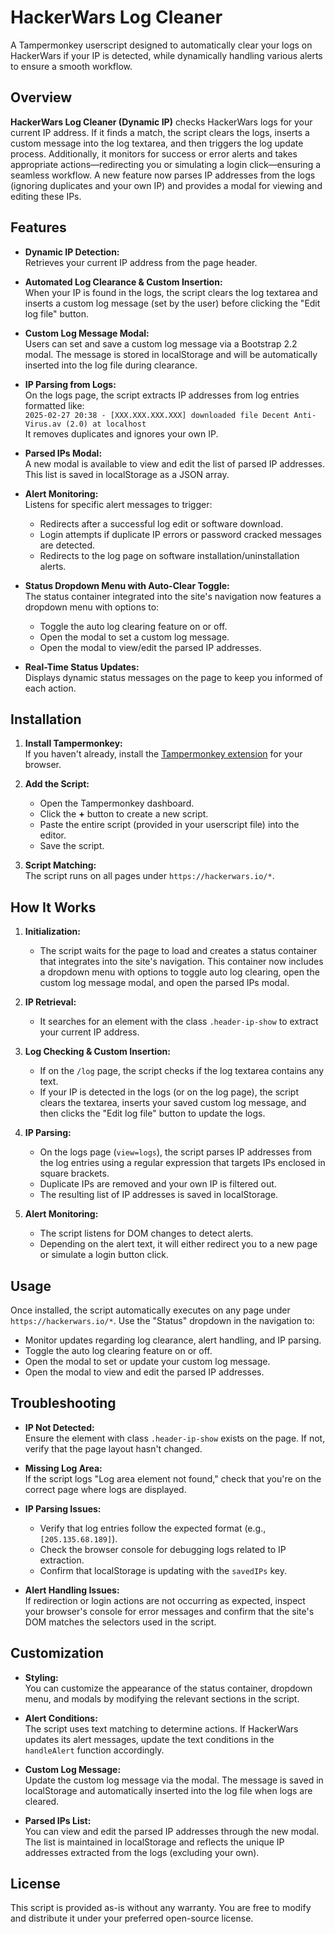 # HackerWars Log Cleaner

A Tampermonkey userscript designed to automatically clear your logs on HackerWars if your IP is detected, while dynamically handling various alerts to ensure a smooth workflow.

## Overview

**HackerWars Log Cleaner (Dynamic IP)** checks HackerWars logs for your current IP address. If it finds a match, the script clears the logs, inserts a custom message into the log textarea, and then triggers the log update process. Additionally, it monitors for success or error alerts and takes appropriate actions—redirecting you or simulating a login click—ensuring a seamless workflow. A new feature now parses IP addresses from the logs (ignoring duplicates and your own IP) and provides a modal for viewing and editing these IPs.

## Features

- **Dynamic IP Detection:**  
  Retrieves your current IP address from the page header.

- **Automated Log Clearance & Custom Insertion:**  
  When your IP is found in the logs, the script clears the log textarea and inserts a custom log message (set by the user) before clicking the "Edit log file" button.

- **Custom Log Message Modal:**  
  Users can set and save a custom log message via a Bootstrap 2.2 modal. The message is stored in localStorage and will be automatically inserted into the log file during clearance.

- **IP Parsing from Logs:**  
  On the logs page, the script extracts IP addresses from log entries formatted like:  
  `2025-02-27 20:38 - [XXX.XXX.XXX.XXX] downloaded file Decent Anti-Virus.av (2.0) at localhost`  
  It removes duplicates and ignores your own IP.

- **Parsed IPs Modal:**  
  A new modal is available to view and edit the list of parsed IP addresses. This list is saved in localStorage as a JSON array.

- **Alert Monitoring:**  
  Listens for specific alert messages to trigger:
  - Redirects after a successful log edit or software download.
  - Login attempts if duplicate IP errors or password cracked messages are detected.
  - Redirects to the log page on software installation/uninstallation alerts.

- **Status Dropdown Menu with Auto-Clear Toggle:**  
  The status container integrated into the site's navigation now features a dropdown menu with options to:
  - Toggle the auto log clearing feature on or off.
  - Open the modal to set a custom log message.
  - Open the modal to view/edit the parsed IP addresses.
  
- **Real-Time Status Updates:**  
  Displays dynamic status messages on the page to keep you informed of each action.

## Installation

1. **Install Tampermonkey:**  
   If you haven't already, install the [Tampermonkey extension](https://www.tampermonkey.net/) for your browser.

2. **Add the Script:**  
   - Open the Tampermonkey dashboard.
   - Click the **+** button to create a new script.
   - Paste the entire script (provided in your userscript file) into the editor.
   - Save the script.

3. **Script Matching:**  
   The script runs on all pages under `https://hackerwars.io/*`.

## How It Works

1. **Initialization:**  
   - The script waits for the page to load and creates a status container that integrates into the site's navigation. This container now includes a dropdown menu with options to toggle auto log clearing, open the custom log message modal, and open the parsed IPs modal.

2. **IP Retrieval:**  
   - It searches for an element with the class `.header-ip-show` to extract your current IP address.

3. **Log Checking & Custom Insertion:**  
   - If on the `/log` page, the script checks if the log textarea contains any text.
   - If your IP is detected in the logs (or on the log page), the script clears the textarea, inserts your saved custom log message, and then clicks the "Edit log file" button to update the logs.

4. **IP Parsing:**  
   - On the logs page (`view=logs`), the script parses IP addresses from the log entries using a regular expression that targets IPs enclosed in square brackets.
   - Duplicate IPs are removed and your own IP is filtered out.
   - The resulting list of IP addresses is saved in localStorage.

5. **Alert Monitoring:**  
   - The script listens for DOM changes to detect alerts.
   - Depending on the alert text, it will either redirect you to a new page or simulate a login button click.

## Usage

Once installed, the script automatically executes on any page under `https://hackerwars.io/*`. Use the "Status" dropdown in the navigation to:
- Monitor updates regarding log clearance, alert handling, and IP parsing.
- Toggle the auto log clearing feature on or off.
- Open the modal to set or update your custom log message.
- Open the modal to view and edit the parsed IP addresses.

## Troubleshooting

- **IP Not Detected:**  
  Ensure the element with class `.header-ip-show` exists on the page. If not, verify that the page layout hasn't changed.

- **Missing Log Area:**  
  If the script logs "Log area element not found," check that you're on the correct page where logs are displayed.

- **IP Parsing Issues:**  
  - Verify that log entries follow the expected format (e.g., `[205.135.68.189]`).
  - Check the browser console for debugging logs related to IP extraction.
  - Confirm that localStorage is updating with the `savedIPs` key.

- **Alert Handling Issues:**  
  If redirection or login actions are not occurring as expected, inspect your browser's console for error messages and confirm that the site's DOM matches the selectors used in the script.

## Customization

- **Styling:**  
  You can customize the appearance of the status container, dropdown menu, and modals by modifying the relevant sections in the script.

- **Alert Conditions:**  
  The script uses text matching to determine actions. If HackerWars updates its alert messages, update the text conditions in the `handleAlert` function accordingly.

- **Custom Log Message:**  
  Update the custom log message via the modal. The message is saved in localStorage and automatically inserted into the log file when logs are cleared.

- **Parsed IPs List:**  
  You can view and edit the parsed IP addresses through the new modal. The list is maintained in localStorage and reflects the unique IP addresses extracted from the logs (excluding your own).

## License

This script is provided as-is without any warranty. You are free to modify and distribute it under your preferred open-source license.

